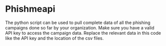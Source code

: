 # Phishmeapi
The python script can be used to pull complete data of  all the phishing campaigns done so  far by your organization. Make sure you have a valid API key to access the campaign data.  Replace the relevant data in this code like the API key and the location of the csv files.
